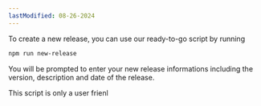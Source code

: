 ```yaml
---
lastModified: 08-26-2024
---
```


To create a new release, you can use our ready-to-go script by running

```bash no-line-numbers
npm run new-release
```
You will be prompted to enter your new release informations including the version, description and date of the release.

This script is only a user frienl
